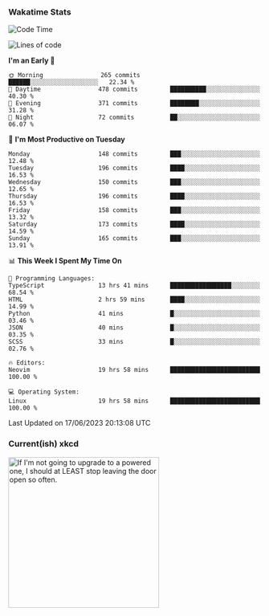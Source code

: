 ### Wakatime Stats
<!--START_SECTION:waka-->
![Code Time](http://img.shields.io/badge/Code%20Time-1%2C761%20hrs%2051%20mins-blue)

![Lines of code](https://img.shields.io/badge/From%20Hello%20World%20I%27ve%20Written-726.5%20thousand%20lines%20of%20code-blue)

**I'm an Early 🐤** 

```text
🌞 Morning                265 commits         ██████░░░░░░░░░░░░░░░░░░░   22.34 % 
🌆 Daytime                478 commits         ██████████░░░░░░░░░░░░░░░   40.30 % 
🌃 Evening                371 commits         ████████░░░░░░░░░░░░░░░░░   31.28 % 
🌙 Night                  72 commits          ██░░░░░░░░░░░░░░░░░░░░░░░   06.07 % 
```
📅 **I'm Most Productive on Tuesday** 

```text
Monday                   148 commits         ███░░░░░░░░░░░░░░░░░░░░░░   12.48 % 
Tuesday                  196 commits         ████░░░░░░░░░░░░░░░░░░░░░   16.53 % 
Wednesday                150 commits         ███░░░░░░░░░░░░░░░░░░░░░░   12.65 % 
Thursday                 196 commits         ████░░░░░░░░░░░░░░░░░░░░░   16.53 % 
Friday                   158 commits         ███░░░░░░░░░░░░░░░░░░░░░░   13.32 % 
Saturday                 173 commits         ████░░░░░░░░░░░░░░░░░░░░░   14.59 % 
Sunday                   165 commits         ███░░░░░░░░░░░░░░░░░░░░░░   13.91 % 
```


📊 **This Week I Spent My Time On** 

```text
💬 Programming Languages: 
TypeScript               13 hrs 41 mins      █████████████████░░░░░░░░   68.54 % 
HTML                     2 hrs 59 mins       ████░░░░░░░░░░░░░░░░░░░░░   14.99 % 
Python                   41 mins             █░░░░░░░░░░░░░░░░░░░░░░░░   03.46 % 
JSON                     40 mins             █░░░░░░░░░░░░░░░░░░░░░░░░   03.35 % 
SCSS                     33 mins             █░░░░░░░░░░░░░░░░░░░░░░░░   02.76 % 

🔥 Editors: 
Neovim                   19 hrs 58 mins      █████████████████████████   100.00 % 

💻 Operating System: 
Linux                    19 hrs 58 mins      █████████████████████████   100.00 % 
```


 Last Updated on 17/06/2023 20:13:08 UTC
<!--END_SECTION:waka-->

### Current(ish) xkcd
<a id="xkcd-a" title="If I'm not going to upgrade to a powered one, I should at LEAST stop leaving the door open so often." href="https://www.xkcd.com" target="_blank">
        <img align="center" id="xkcd-img" src="https://imgs.xkcd.com/comics/heat_pump.png" alt="If I'm not going to upgrade to a powered one, I should at LEAST stop leaving the door open so often." height=300 />
</a>
